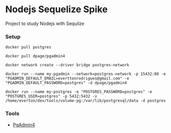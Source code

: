 # Nodejs Sequelize Spike

Project to study Nodejs with Sequilze

### Setup

```
docker pull postgres

docker pull dpage/pgadmin4

docker network create --driver bridge postgres-network

docker run --name my-pgadmin --network=postgres-network -p 15432:80 -e "PGADMIN_DEFAULT_EMAIL=everttonrodrigues@gmail.com" -e "PGADMIN_DEFAULT_PASSWORD=postgres" -d dpage/pgadmin4

docker run --name my-postgres -e "POSTGRES_PASSWORD=postgres" -e "POSTGRES_USER=postgres" -p 5432:5432 -v /home/everton/dev/tools/volume-pg:/var/lib/postgresql/data -d postgres

```    

### Tools

-  [PgAdmin4](http://localhost:15432)
